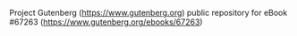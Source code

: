 Project Gutenberg (https://www.gutenberg.org) public repository for eBook #67263 (https://www.gutenberg.org/ebooks/67263)
